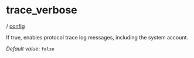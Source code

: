 # trace_verbose

/ [config](/reference/server-config/index.md) 

If true, enables protocol trace log messages,
including the system account.

*Default value*: `false`
